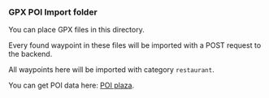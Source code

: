 ### GPX POI Import folder

You can place GPX files in this directory.

Every found waypoint in these files will be imported with a POST request to the backend.

All waypoints here will be imported with category `restaurant`.

You can get POI data here: [POI plaza](http://poiplaza.com/).